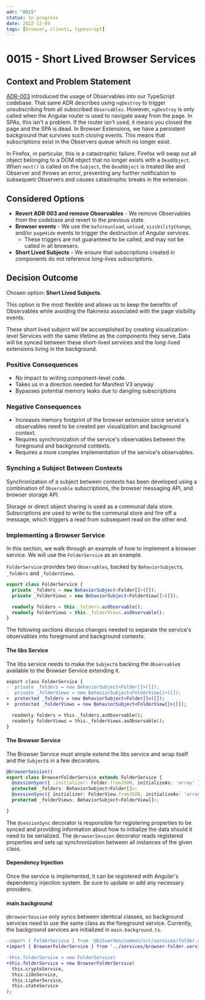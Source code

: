```yaml
---
adr: "0015"
status: In progress
date: 2022-12-09
tags: [browser, clients, typescript]
---
```


# 0015 - Short Lived Browser Services

<AdrTable frontMatter={frontMatter}></AdrTable>

## Context and Problem Statement

[ADR-003](./0003-observable-data-services.md) introduced the usage of Observables into our
TypeScript codebase. That same ADR describes using `ngDestroy` to trigger unsubscribing from all
subscribed `Observables`. However, `ngDestroy` is only called when the Angular router is used to
navigate away from the page. In SPAs, this isn't a problem. If the router isn't used, it means you
closed the page and the SPA is dead. In Browser Extensions, we have a persistent background that
survives such closing events. This means that subscriptions exist in the Observers queue which no
longer exist.

In Firefox, in particular, this is a catastrophic failure. Firefox will swap out all object
belonging to a DOM object that no longer exists with a `DeadObject`. When `next()` is called on the
`Subject`, the `DeadObject` is treated like and Observer and throws an error, preventing any further
notification to subsequent Observers and causes catastrophic breaks in the extension.

## Considered Options

- **Revert ADR 003 and remove Observables** - We remove Observables from the codebase and revert to
  the previous state.
- **Browser events** - We use the `beforeunload`, `unload`, `visibilityChange`, and/or `pageHide`
  events to trigger the destruction of Angular services.
  - These triggers are not guaranteed to be called, and may not be called in all browsers.
- **Short Lived Subjects** - We ensure that subscriptions created in components do not reference
  long-lives subscriptions.

## Decision Outcome

Chosen option: **Short Lived Subjects**.

This option is the most flexible and allows us to keep the benefits of Observables while avoiding
the flakiness associated with the page visibility events.

These short lived subject will be accomplished by creating visualization-level Services with the
same lifetime as the components they serve. Data will be synced between these short-lived services
and the long-lived extensions living in the background.

### Positive Consequences <!-- optional -->

- No impact to writing component-level code.
- Takes us in a direction needed for Manifest V3 anyway
- Bypasses potential memory leaks due to dangling subscriptions

### Negative Consequences <!-- optional -->

- Increases memory footprint of the browser extension since service's observables need to be created
  per visualization and background context.
- Requires synchronization of the service's observables between the foreground and background
  contexts.
- Requires a more complex implementation of the service's observables.

### Synching a Subject Between Contexts

Synchronization of a subject between contexts has been developed using a combination of `Observable`
subscriptions, the browser messaging API, and browser storage API.

Storage or direct object sharing is used as a communal data store. Subscriptions are used to write
to the communal store and fire off a message, which triggers a read from subsequent read on the
other end.

### Implementing a Browser Service

In this section, we walk through an example of how to implement a browser service. We will use the
`FolderService` as an example.

`FolderService` provides two `Observables`, backed by `BehaviorSubject`s, `_folders` and
`_folderViews`.

```typescript
export class FolderService {
  private _folders = new BehaviorSubject<Folder[]>([]);
  private _folderViews = new BehaviorSubject<FolderView[]>([]);

  readonly folders = this._folders.asObservable();
  readonly folderViews = this._folderViews.asObservable();
}
```

The following sections discuss changes needed to separate the service's observables into foreground
and background contexts.

#### The libs Service

The libs service needs to make the `Subject`s backing the `Observable`s available to the Browser
Service extending it.

```diff
export class FolderService {
-  private _folders = new BehaviorSubject<Folder[]>([]);
-  private _folderViews = new BehaviorSubject<FolderView[]>([]);
+  protected _folders = new BehaviorSubject<Folder[]>([]);
+  protected _folderViews = new BehaviorSubject<FolderView[]>([]);

  readonly folders = this._folders.asObservable();
  readonly folderViews = this._folderViews.asObservable();
}
```

#### The Browser Service

The Browser Service must simple extend the libs service and wrap itself and the `Subject`s in a few
decorators.

```typescript
@browserSession()
export class BrowserFolderService extends FolderService {
  @sessionSync({ .initializer: Folder.fromJSON, initializeAs: 'array' })
  protected _folders: BehaviorSubject<Folder[]>;
  @sessionSync({ initializer: FolderView.fromJSON, initializeAs: 'array' })
  protected _folderViews: BehaviorSubject<FolderView[]>;

}
```

The `@sessionSync` decorator is responsible for registering properties to be synced and providing
information about how to initialize the data should it need to be serialized. The `@browserSession`
decorator reads registered properties and sets up synchronization between all instances of the given
class.

#### Dependency Injection

Once the service is implemented, it can be registered with Angular's dependency injection system. Be
sure to update or add any necessary providers.

#### main.background

`@browserSession` only syncs between identical classes, so background services need to use the same
class as the foreground service. Currently, the background services are initialized in
`main.background.ts`.

```diff
-import { FolderSerivce } from '@bitwarden/common/src/services/folder.service';
+import { BrowserFolderService } from '../services/browser-folder.service';

-this.folderService = new FolderService(
+this.folderService = new BrowserFolderService(
  this.cryptoService,
  this.i18nService,
  this.cipherService,
  this.stateService
);
```
